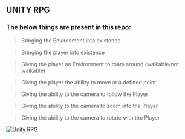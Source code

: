 ## UNITY RPG

### The below things are present in this repo:

> Bringing the Environment into existence

> Bringing the player into existence

> Giving the player an Environment to roam around (walkable/not walkable)

> Giving the player the ability to move at a defined point

> Giving the ability to the camera to follow the Player

> Giving the ability to the camera to zoom into the Player

> Giving the ability to the camera to rotate with the Player

![Unity RPG](https://github.com/aveekroy/unity-rpg/blob/main/GIF/4.gif)
